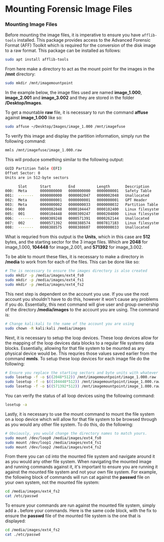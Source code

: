 # Mounting Forensic Image Files

### Mounting Image Files

Before mounting the image files, it is imperative to ensure you have ```afflib-tools``` installed. This package provides access to the Advanced Forensic Format (AFF) Toolkit which is required for the conversion of the disk image to a raw format. This package can be installed as follows:
```bash
sudo apt install afflib-tools
```

From here make a directory to act as the mount point for the images in the **/mnt** directory:
```bash
sudo mkdir /mnt/imagemountpoint
```

In the example below, the image files used are named **image_1.000**, **image_2.001** and **image_3.002** and they are stored in the folder **/Desktop/Images**.

To get a mountable **raw** file, it is necessary to run the command **affuse** against **image_1.000** like so:
```bash
sudo affuse ~/Desktop/Images/image_1.000 /mnt/imagefuse
```

To verify this image and display the partition information, simply run the following command:
```bash
mmls /mnt/imagefuse/image_1.000.raw
```

This will produce something similar to the following output:
```bash
GUID Partition Table (EFI)
Offset Sector: 0
Units are in 512-byte sectors

      Slot      Start        End          Length       Description
000:  Meta      0000000000   0000000000   0000000001   Safety Table
001:  -------   0000000000   0000002047   0000002048   Unallocated
002:  Meta      0000000001   0000000001   0000000001   GPT Header
003:  Meta      0000000002   0000000033   0000000032   Partition Table
004:  000       0000002048   0000104447   0000102400   Linux filesystem
005:  001       0000104448   0000309247   0000204800   Linux filesystem
006:  -------   0000309248   0000571391   0000262144   Unallocated
007:  002       0000571392   0008388574   0007817183   Linux filesystem
008:  -------   0008388575   0008388607   0000000033   Unallocated
```

What is requried from this output is the **Units**, which in this case are **512** bytes, and the starting sector for the 3 image files. Which are **2048** for image_1.000, **104448** for image_2.001, and **571392** for image_3.002. 

To be able to mount these files, it is necessary to make a directory in **/media** to work from for each of the files. This can be done like so:
```bash
# The is necessary to ensure the images directory is also created
sudo mkdir -p /media/images/ext4_fs0
sudo mkdir -p /media/images/ext4_fs1
sudo mkdir -p /media/images/ext4_fs2
```

This next step is dependent on the account you use. If you use the root account you shouldn't have to do this, however it won't cause any problems if you do. Essentially, this next command will give user and group ownership of the directory **/media/images** to the account you are using. The command is:
```bash
# Change kali:kali to the name of the account you are using
sudo chown -R kali:kali /media/images
```

Next, it is necessary to setup the loop devices. These loop devices allow for the mapping of the loop devices data blocks to a regular file systems data blocks. Essentially, allowing for that file system to be mounted as any physical device would be. This requries those values saved earlier from the command **mmls**. To setup these loop devices for each image file do the following:
```bash
# Ensure you replace the starting sectors and byte units with whatever values you got from the command mmls
sudo losetup -f -o $((2048*512)) /mnt/imagemountpoint/image_1.000.raw
sudo losetup -f -o $((104448*512)) /mnt/imagemountpoint/image_1.000.raw
sudo losetup -f -o $((571392*512)) /mnt/imagemountpoint/image_1.000.raw
```

You can verify the status of all loop devices using the following command:
```bash
losetup -a
```

Lastly, it is necessary to use the mount command to mount the file system on a loop device which will allow for that file system to be browsed through as you would any other file system. To do this, do the following:
```bash
# Obviously, you would change the directory names to match yours.
sudo mount /dev/loop0 /media/images/ext4_fs0
sudo mount /dev/loop1 /media/images/ext4_fs1
sudo mount /dev/loop2 /media/images/ext4_fs2
```

From there you can cd into the mounted file system and navigate around it as you would any other file system. When navigating the mounted image and running commands against it, it's important to ensure you are running it against the mounted file system and not your own file system. For example, the following block of commands will run cat against the **passwd** file on your own system, not the mounted file system:
```bash
cd /media/images/ext4_fs2
cat /etc/passwd
```

To ensure your commands are run against the mounted file system, simply add a **.** before your commands. Here is the same code block, with the fix to ensure the **passwd** file of the mounted file system is the one that is displayed:
```bash
cd /media/images/ext4_fs2
cat ./etc/passwd
```

